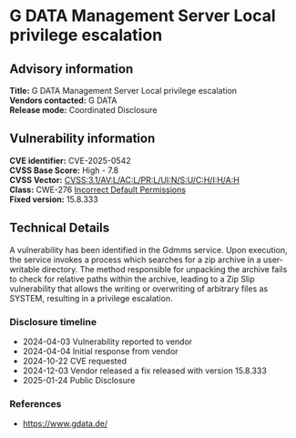 # G DATA Management Server Local privilege escalation

## Advisory information
**Title:** G DATA Management Server Local privilege escalation  
**Vendors contacted:** G DATA  
**Release mode:** Coordinated Disclosure

## Vulnerability information

**CVE identifier:** CVE-2025-0542  
**CVSS Base Score:** High - 7.8  
**CVSS Vector:** [CVSS:3.1/AV:L/AC:L/PR:L/UI:N/S:U/C:H/I:H/A:H](https://cvss.js.org/#CVSS:3.1/AV:L/AC:L/PR:L/UI:N/S:U/C:H/I:H/A:H)  
**Class:** CWE-276 [Incorrect Default Permissions](https://cwe.mitre.org/data/definitions/276)   
**Fixed version:** 15.8.333

## Technical Details

A vulnerability has been identified in the Gdmms service. Upon execution, the service invokes a process which searches for a zip archive in a user-writable directory. The method responsible for unpacking the archive fails to check for relative paths within the archive, leading to a Zip Slip vulnerability that allows the writing or overwriting of arbitrary files as SYSTEM, resulting in a privilege escalation.

### Disclosure timeline

- 2024-04-03 Vulnerability reported to vendor
- 2024-04-04 Initial response from vendor
- 2024-10-22 CVE requested
- 2024-12-03 Vendor released a fix released with version 15.8.333
- 2025-01-24 Public Disclosure

### References
- https://www.gdata.de/

